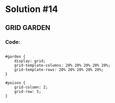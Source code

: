 
# Solution #14

## GRID GARDEN

### Code: 

```

#garden {
    display: grid;
    grid-template-columns: 20% 20% 20% 20% 20%;
    grid-template-rows: 20% 20% 20% 20% 20%;
}

#poison {
    grid-column: 2;
    grid-row: 5;
}

```
